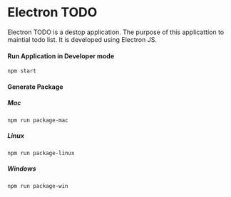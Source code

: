 # Electron TODO

Electron TODO is a destop application. The purpose of this applicattion to maintial todo list. It is developed using Electron JS.

#### Run Application in Developer mode

```
npm start
```

#### Generate Package
##### Mac
```
npm run package-mac
```
##### Linux
```
npm run package-linux
```
##### Windows
```
npm run package-win
```
